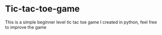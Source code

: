 # Tic-tac-toe-game
This is a simple beginner level tic tac toe game I created in python, 
feel free to improve the game 
